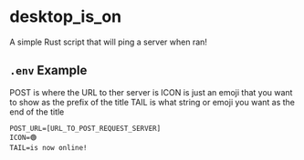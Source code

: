 # desktop_is_on

A simple Rust script that will ping a server when ran!

## `.env` Example

POST is where the URL to ther server is
ICON is just an emoji that you want to show as the prefix of the title
TAIL is what string or emoji you want as the end of the title

```
POST_URL=[URL_TO_POST_REQUEST_SERVER]
ICON=🟢
TAIL=is now online!
```

